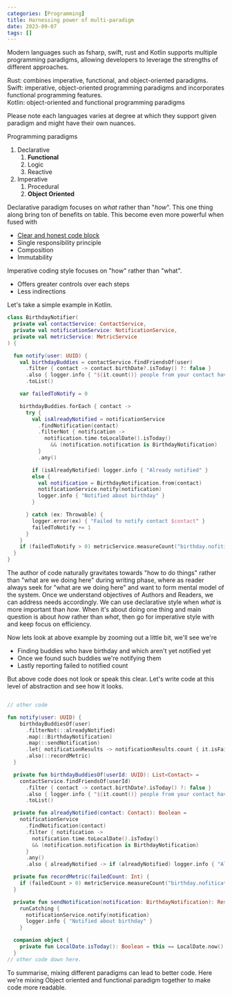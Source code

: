 ```yaml
---
categories: [Programming]
title: Harnessing power of multi-paradigm
date: 2023-09-07
tags: []
---
```


Modern languages such as fsharp, swift, rust and Kotlin supports multiple programming paradigms, allowing developers to leverage the strengths of different approaches.

Rust: combines imperative, functional, and object-oriented paradigms. <br/>
Swift: imperative, object-oriented programming paradigms and incorporates functional programming features. <br/>
Kotlin: object-oriented and functional programming paradigms

Please note each languages varies at degree at which they support given paradigm and might have their own nuances.

Programming paradigms

1. Declarative
   1. **Functional**
   2. Logic
   3. Reactive
2. Imperative
   1. Procedural
   2. **Object Oriented**

Declarative paradigm focuses on _what_ rather than "_how_". This one thing along bring ton of benefits on table. This become even more powerful when fused with

- [Clear and honest code block](../clear-and-honest)
- Single responsibility principle
- Composition
- Immutability

Imperative coding style focuses on "how" rather than "what".

- Offers greater controls over each steps
- Less indirections

Let's take a simple example in Kotlin.

```kotlin
class BirthdayNotifier(
  private val contactService: ContactService,
  private val notificationService: NotificationService,
  private val metricService: MetricService
) {

  fun notify(user: UUID) {
    val birthdayBuddies = contactService.findFriendsOf(user)
      .filter { contact -> contact.birthDate?.isToday() ?: false }
      .also { logger.info { "${it.count()} people from your contact have Birthday today" } }
      .toList()

    var failedToNotify = 0

    birthdayBuddies.forEach { contact ->
      try {
        val isAlreadyNotified = notificationService
          .findNotification(contact)
          .filterNot { notification ->
            notification.time.toLocalDate().isToday()
              && (notification.notification is BirthdayNotification)
          }
          .any()

        if (isAlreadyNotified) logger.info { "Already notified" }
        else {
          val notification = BirthdayNotification.from(contact)
          notificationService.notify(notification)
          logger.info { "Notified about birthday" }
        }

      } catch (ex: Throwable) {
        logger.error(ex) { "Failed to notify contact $contact" }
        failedToNotify += 1
      }
    }
    if (failedToNotify > 0) metricService.measureCount("birthday.nofitication.failed.count", failedToNotify)
  }
}
```

The author of code naturally gravitates towards "how to do things" rather than "what are we doing here" during writing phase, where as reader always seek for "what are we doing here" and want to form mental model of the system. Once we understand objectives of Authors and Readers, we can address needs accordingly. We can use declarative style when _what_ is more important than _how_. When it's about doing one thing and main question is about _how_ rather than _what_, then go for imperative style with and keep focus on efficiency.

Now lets look at above example by zooming out a little bit, we'll see we're

- Finding buddies who have birthday and which aren't yet notified yet
- Once we found such buddies we're notifying them
- Lastly reporting failed to notified count

But above code does not look or speak this clear. Let's write code at this level of abstraction and see how it looks.

```kotlin

// other code

fun notify(user: UUID) {
    birthdayBuddiesOf(user)
      .filterNot(::alreadyNotified)
      .map(::BirthdayNotification)
      .map(::sendNotification)
      .let{ notificationResults -> notificationResults.count { it.isFailure } }
      .also(::recordMetric)
  }

  private fun birthdayBuddiesOf(userId: UUID): List<Contact> =
    contactService.findFriendsOf(userId)
      .filter { contact -> contact.birthDate?.isToday() ?: false }
      .also { logger.info { "${it.count()} people from your contact have Birthday today" } }
      .toList()

  private fun alreadyNotified(contact: Contact): Boolean =
    notificationService
      .findNotification(contact)
      .filter { notification ->
        notification.time.toLocalDate().isToday()
        && (notification.notification is BirthdayNotification)
      }
      .any()
      .also { alreadyNotified -> if (alreadyNotified) logger.info { "Already notified" } }

  private fun recordMetric(failedCount: Int) {
    if (failedCount > 0) metricService.measureCount("birthday.nofitication.failed.count", failedCount)
  }

  private fun sendNotification(notification: BirthdayNotification): Result<Unit> =
    runCatching {
      notificationService.notify(notification)
      logger.info { "Notified about birthday" }
    }

  companion object {
    private fun LocalDate.isToday(): Boolean = this == LocalDate.now()
  }
// other code down here.
```

To summarise, mixing different paradigms can lead to better code. Here we're mixing Object oriented and functional paradigm together to make code more readable.
